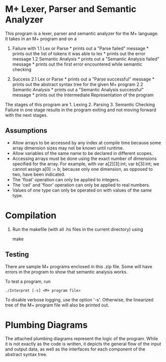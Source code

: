 # M+ Lexer, Parser and Semantic Analyzer

This program is a lexer, parser and semantic analyzer for the M+ language. It takes in an M+ program and on a
1. Failure with
    1.1 Lex or Parse
    	* prints out a "Parse failed" message
	    * prints out the list of tokens it was able to lex
    	* prints out the error message
    1.2 Semantic Analysis
        * prints out a "Semantic Analysis failed" message
        * prints out the first error encountered while semantic checking


2. Success
    2.1 Lex or Parse
    	* prints out a "Parse successful" message
	    * prints out the abstract syntax tree for the given M+ program
    2.2 Semantic Analysis
        * prints out a "Semantic Analysis successful" message
        * prints out the Intermediate Representation of the program
        
The stages of this program are
    1. Lexing
    2. Parsing
    3. Semantic Checking
Failure in one stage results in the program exiting and not moving forward with
the next stages.

## Assumptions
* Allow arrays to be accessed by any index at compile time because some array dimension sizes may not be known until runtime.
* Allow variables of the same name to be declared in different scopes.
* Accessing arrays must be done using the exact number of dimensions
  specified for the array. For example, with
    var a[2][3]:int;
    var b[3]:int;
  we cannot assign
    a[0] := b;
  because only one dimension, as opposed to two, have been indicated.
* The 'float' operation can only be applied to integers.
* The 'ceil' and 'floor' operation can only be applied to real numbers.
* Values of one type can only be operated on with values of the same type.

# Compilation

1. Run the makefile (with all .hs files in the current directory) using

	make


## Testing

There are sample M+ programs enclosed in this .zip file. Some will have errors in the program to show that semantic analysis works.

To test a program, run

	./Interpret [-s] <M+ program file>

To disable verbose logging, use the option '-s'. Otherwise, the linearized tree of the M+ program file will also be printed out.	

# Plumbing Diagrams

The attached plumbing diagrams represent the logic of the program. While it is not exactly as the code is written, it depicts the general flow of the input and output data, as well as the interfaces for each component of the abstract syntax tree.
